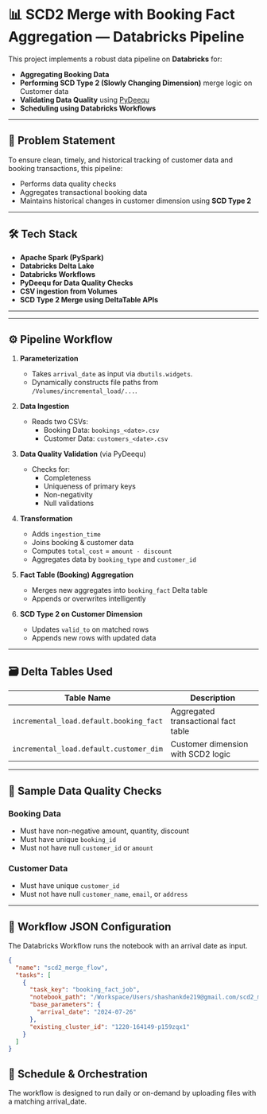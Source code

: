 # 📊 SCD2 Merge with Booking Fact Aggregation — Databricks Pipeline

This project implements a robust data pipeline on **Databricks** for:
- **Aggregating Booking Data**
- **Performing SCD Type 2 (Slowly Changing Dimension)** merge logic on Customer data
- **Validating Data Quality** using [PyDeequ](https://github.com/awslabs/deequ)
- **Scheduling using Databricks Workflows**

---

## 🧠 Problem Statement

To ensure clean, timely, and historical tracking of customer data and booking transactions, this pipeline:
- Performs data quality checks
- Aggregates transactional booking data
- Maintains historical changes in customer dimension using **SCD Type 2**

---

## 🛠 Tech Stack

- **Apache Spark (PySpark)**
- **Databricks Delta Lake**
- **Databricks Workflows**
- **PyDeequ for Data Quality Checks**
- **CSV ingestion from Volumes**
- **SCD Type 2 Merge using DeltaTable APIs**

---


---

## ⚙️ Pipeline Workflow

1. **Parameterization**
   - Takes `arrival_date` as input via `dbutils.widgets`.
   - Dynamically constructs file paths from `/Volumes/incremental_load/...`.

2. **Data Ingestion**
   - Reads two CSVs:
     - Booking Data: `bookings_<date>.csv`
     - Customer Data: `customers_<date>.csv`

3. **Data Quality Validation** (via PyDeequ)
   - Checks for:
     - Completeness
     - Uniqueness of primary keys
     - Non-negativity
     - Null validations

4. **Transformation**
   - Adds `ingestion_time`
   - Joins booking & customer data
   - Computes `total_cost` = `amount - discount`
   - Aggregates data by `booking_type` and `customer_id`

5. **Fact Table (Booking) Aggregation**
   - Merges new aggregates into `booking_fact` Delta table
   - Appends or overwrites intelligently

6. **SCD Type 2 on Customer Dimension**
   - Updates `valid_to` on matched rows
   - Appends new rows with updated data

---

## 🗃 Delta Tables Used

| Table Name                            | Description                          |
|--------------------------------------|--------------------------------------|
| `incremental_load.default.booking_fact` | Aggregated transactional fact table |
| `incremental_load.default.customer_dim` | Customer dimension with SCD2 logic  |

---

## 🧪 Sample Data Quality Checks

### Booking Data
- Must have non-negative amount, quantity, discount
- Must have unique `booking_id`
- Must not have null `customer_id` or `amount`

### Customer Data
- Must have unique `customer_id`
- Must not have null `customer_name`, `email`, or `address`

---

## 🧩 Workflow JSON Configuration

The Databricks Workflow runs the notebook with an arrival date as input.

```json
{
  "name": "scd2_merge_flow",
  "tasks": [
    {
      "task_key": "booking_fact_job",
      "notebook_path": "/Workspace/Users/shashankde219@gmail.com/scd2_merge/Travel_Booking_SCD2_Merge",
      "base_parameters": {
        "arrival_date": "2024-07-26"
      },
      "existing_cluster_id": "1220-164149-p159zqx1"
    }
  ]
}
```
## 📅 Schedule & Orchestration
The workflow is designed to run daily or on-demand by uploading files with a matching arrival_date.


